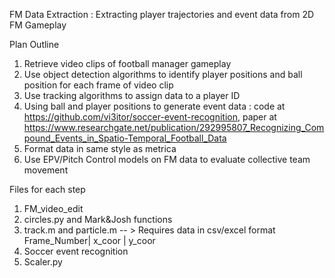 FM Data Extraction : Extracting player trajectories and event data from 2D FM Gameplay


Plan Outline  

1. Retrieve video clips of football manager gameplay
2. Use object detection algorithms to identify player positions and ball position for each frame of video clip
3. Use tracking algorithms to assign data to a player ID
4. Using ball and player positions to generate event data : code at https://github.com/vi3itor/soccer-event-recognition, paper at https://www.researchgate.net/publication/292995807_Recognizing_Compound_Events_in_Spatio-Temporal_Football_Data
5. Format data in same style as metrica
6. Use EPV/Pitch Control models on FM data to evaluate collective team movement


Files for each step 

1) FM_video_edit
2) circles.py and Mark&Josh functions
3) track.m and particle.m -- > Requires data in csv/excel format Frame_Number| x_coor | y_coor
4) Soccer event recognition
5) Scaler.py



